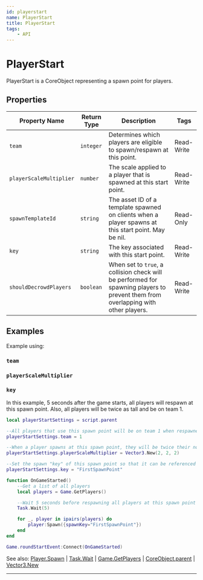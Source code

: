 ```yaml
---
id: playerstart
name: PlayerStart
title: PlayerStart
tags:
    - API
---
```


# PlayerStart

PlayerStart is a CoreObject representing a spawn point for players.

## Properties

| Property Name | Return Type | Description | Tags |
| -------- | ----------- | ----------- | ---- |
| `team` | `integer` | Determines which players are eligible to spawn/respawn at this point. | Read-Write |
| `playerScaleMultiplier` | `number` | The scale applied to a player that is spawned at this start point. | Read-Write |
| `spawnTemplateId` | `string` | The asset ID of a template spawned on clients when a player spawns at this start point. May be nil. | Read-Only |
| `key` | `string` | The key associated with this start point. | Read-Write |
| `shouldDecrowdPlayers` | `boolean` | When set to `true`, a collision check will be performed for spawning players to prevent them from overlapping with other players. | Read-Write |

## Examples

Example using:

### `team`

### `playerScaleMultiplier`

### `key`

In this example, 5 seconds after the game starts, all players will respawn at this spawn point. Also, all players will be twice as tall and be on team 1.

```lua
local playerStartSettings = script.parent

--All players that use this spawn point will be on team 1 when respawned
playerStartSettings.team = 1

--When a player spawns at this spawn point, they will be twice their normal size
playerStartSettings.playerScaleMultiplier = Vector3.New(2, 2, 2)

--Set the spawn "key" of this spawn point so that it can be referenced when a player respawns
playerStartSettings.key = "FirstSpawnPoint"

function OnGameStarted()
    --Get a list of all players
    local players = Game.GetPlayers()

    --Wait 5 seconds before respawning all players at this spawn point
    Task.Wait(5)

    for _, player in ipairs(players) do
        player:Spawn({spawnKey="FirstSpawnPoint"})
    end
end

Game.roundStartEvent:Connect(OnGameStarted)
```

See also: [Player.Spawn](player.md) | [Task.Wait](task.md) | [Game.GetPlayers](game.md) | [CoreObject.parent](coreobject.md) | [Vector3.New](vector3.md)

---
